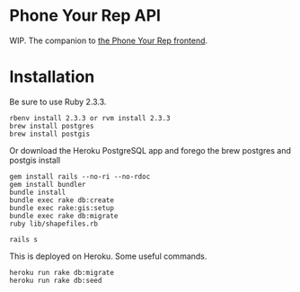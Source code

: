 # Phone Your Rep API

WIP.
The companion to [the Phone Your Rep frontend](https://github.com/Flaque/phone-your-rep/tree/gh-pages).

# Installation

Be sure to use Ruby 2.3.3.

```
rbenv install 2.3.3 or rvm install 2.3.3
brew install postgres
brew install postgis
```

Or download the Heroku PostgreSQL app and forego the brew postgres and postgis install

```
gem install rails --no-ri --no-rdoc
gem install bundler
bundle install
bundle exec rake db:create
bundle exec rake:gis:setup
bundle exec rake db:migrate
ruby lib/shapefiles.rb

rails s
```

This is deployed on Heroku. Some useful commands.

```
heroku run rake db:migrate
heroku run rake db:seed
```
